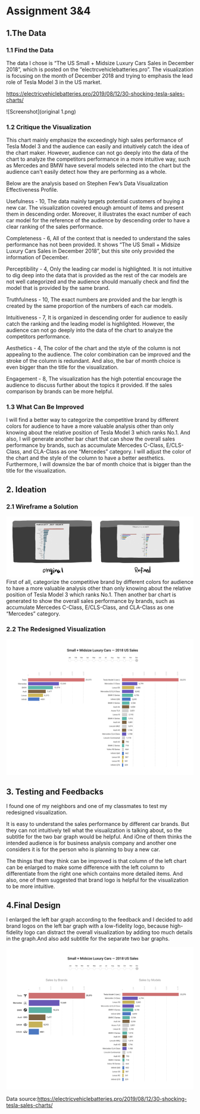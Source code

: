 
# Assignment 3&4

## 1.The Data

### 1.1 Find the Data

The data I chose is “The US Small + Midsize Luxury Cars Sales in December 2018”, which is posted on the “electrcvehiclebatteries.pro”. The visualization is focusing on the month of December 2018 and trying to emphasis the lead role of Tesla Model 3 in the US market.

https://electricvehiclebatteries.pro/2019/08/12/30-shocking-tesla-sales-charts/

![Screenshot](original 1.png)

### 1.2 Critique the Visualization

This chart mainly emphasize the exceedingly high sales performance of Tesla Model 3 and the audience can easily and intuitively catch the idea of the chart maker. However, audience can not go deeply into the data of the chart to analyze the competitors performance in a more intuitive way, such as Mercedes and BMW have several models selected into the chart but the audience can't easily detect how they are performing as a whole. 

Below are the analysis based on Stephen Few’s Data Visualization Effectiveness Profile.

Usefulness - 10, The data mainly targets potential customers of buying a new car. The visualization covered enough amount of items and present them in descending order. Moreover, it illustrates the exact number of each car model for the reference of the audience by descending order to have a clear ranking of the sales performance.

Completeness - 6, All of the context that is needed to understand the sales performance has not been provided. It shows “The US Small + Midsize Luxury Cars Sales in December 2018”, but this site only provided the information of December. 

Perceptibility - 4, Only the leading car model is highlighted. It is not intuitive to dig deep into the data that is provided as the rest of the car models are not well categorized and the audience should manually check and find the model that is provided by the same brand.

Truthfulness - 10, The exact numbers are provided and the bar length is created by the same proportion of the numbers of each car models.

Intuitiveness - 7, It is organized in descending order for audience to easily catch the ranking and the leading model is highlighted. However, the audience can not go deeply into the data of the chart to analyze the competitors performance.

Aesthetics - 4,  The color of the chart and the style of the column is not appealing to the audience. The color combination can be improved and the stroke of the column is redundant. And also, the bar of month choice is even bigger than the title for the visualization.


Engagement - 8, The visualization has the high potential encourage the audience to discuss further about the topics it provided. If the sales comparison by brands can be more helpful.


### 1.3 What Can Be Improved

I will find a better way to categorize the competitive brand by different colors for audience to have a more valuable analysis other than only knowing about the relative position of Tesla Model 3 which ranks No.1.  And also, I will generate another bar chart that can show the overall sales performance by brands, such as accumulate Mercedes C-Class, E/CLS-Class, and CLA-Class as one “Mercedes” category. I will adjust the color of the chart and the style of the column to have a better aesthetics. Furthermore, I will downsize the bar of month choice that is bigger than the title for the visualization.

## 2. Ideation

### 2.1 Wireframe a Solution

![Screenshot](https://github.com/hongxun1001/portfolio/blob/master/wireframe.jpg)
First of all, categorize the competitive brand by different colors for audience to have a more valuable analysis other than only knowing about the relative position of Tesla Model 3 which ranks No.1. Then another bar chart is generated to show the overall sales performance by brands, such as accumulate Mercedes C-Class, E/CLS-Class, and CLA-Class as one “Mercedes” category.

### 2.2 The Redesigned Visualization

![Screenshot](https://github.com/hongxun1001/portfolio/blob/master/refined%201.jpg)

## 3. Testing and Feedbacks

I found one of my neighbors and one of my classmates to test my redesigned visualization. 

It is easy to understand the sales performance by different car brands. But they can not intuitively tell what the visualization is talking about, so the subtitle for the two bar graph would be helpful. And iOne of them thinks the intended audience is for business analysis company and another one considers it is for the person who is planning to buy a new car.

The things that they think can be improved is that column of the left chart can be enlarged to make some difference with the left column to differentiate from the right one which contains more detailed items. And also, one of them suggested that brand logo is helpful for the visualization to be more intuitive.

## 4.Final Design

I enlarged the left bar graph according to the feedback and I decided to add brand logos on the left bar graph with a low-fidelity logo, because high-fidelity logo can distract the overall visualization by adding too much details in the graph.And also add subtitle for the separate two bar graphs.

![Screenshot](https://github.com/hongxun1001/portfolio/blob/master/refined%203.jpg)

Data source:https://electricvehiclebatteries.pro/2019/08/12/30-shocking-tesla-sales-charts/


